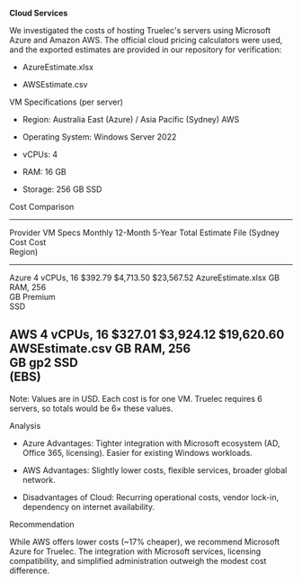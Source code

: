 **Cloud Services**

We investigated the costs of hosting Truelec's servers using Microsoft
Azure and Amazon AWS. The official cloud pricing calculators were used,
and the exported estimates are provided in our repository for
verification:

-   AzureEstimate.xlsx

-   AWSEstimate.csv

VM Specifications (per server)

-   Region: Australia East (Azure) / Asia Pacific (Sydney) AWS

-   Operating System: Windows Server 2022

-   vCPUs: 4

-   RAM: 16 GB

-   Storage: 256 GB SSD

Cost Comparison

  -----------------------------------------------------------------------------------
  Provider    VM Specs    Monthly     12-Month     5-Year Total  Estimate File
              (Sydney     Cost        Cost                       
              Region)                                            
  ----------- ----------- ----------- ------------ ------------- --------------------
  Azure       4 vCPUs, 16 \$392.79    \$4,713.50   \$23,567.52   AzureEstimate.xlsx
              GB RAM, 256                                        
              GB Premium                                         
              SSD                                                

  AWS         4 vCPUs, 16 \$327.01    \$3,924.12   \$19,620.60   AWSEstimate.csv
              GB RAM, 256                                        
              GB gp2 SSD                                         
              (EBS)                                              
  -----------------------------------------------------------------------------------

Note: Values are in USD. Each cost is for one VM. Truelec requires 6
servers, so totals would be 6× these values.

Analysis

-   Azure Advantages: Tighter integration with Microsoft ecosystem (AD,
    Office 365, licensing). Easier for existing Windows workloads.

-   AWS Advantages: Slightly lower costs, flexible services, broader
    global network.

-   Disadvantages of Cloud: Recurring operational costs, vendor lock-in,
    dependency on internet availability.

Recommendation

While AWS offers lower costs (\~17% cheaper), we recommend Microsoft
Azure for Truelec. The integration with Microsoft services, licensing
compatibility, and simplified administration outweigh the modest cost
difference.
